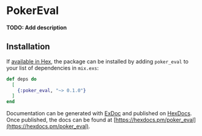 # PokerEval

**TODO: Add description**

## Installation

If [available in Hex](https://hex.pm/docs/publish), the package can be installed
by adding `poker_eval` to your list of dependencies in `mix.exs`:

```elixir
def deps do
  [
    {:poker_eval, "~> 0.1.0"}
  ]
end
```

Documentation can be generated with [ExDoc](https://github.com/elixir-lang/ex_doc)
and published on [HexDocs](https://hexdocs.pm). Once published, the docs can
be found at [https://hexdocs.pm/poker_eval](https://hexdocs.pm/poker_eval).

